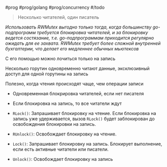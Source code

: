 #prog #prog/golang #prog/concurrency #/todo

>  Несколько читателей, один писатель

*Использовать RWMutex выгодно только тогда, когда большинству go-подпрограмм требуется блокировка читателей, и за блокировку ведется состязание, т.е. go-подпрограммам приходится регулярно ожидать для ее захвата. RWMutex требует бо­лее сложной внутренней бухгалтерии, что делает его медленнее обычных мьютексов*

С его помощью можно лочиться только на запись


Несколько горутин одновременно читают данные, эксклюзивный доступ для одной горутины на запись

Полезно, когда чтения происходят чаще, чем операции записи

- Одновременная блокрировка читателей, если нет писателя
- Если блокировка на запись, то все читатели ждут

- `RLock()`: Запрашивает блокировку на чтение. Если блокировка на запись уже удерживается, вызов `RLock()` будет заблокирован до освобождения блокировки на запись.
- `RUnlock()`: Освобождает блокировку на чтение.
- `Lock()`: Запрашивает блокировку на запись. Блокирует выполнение, если есть активные читатели или писатели.
- `Unlock()`: Освобождает блокировку на запись